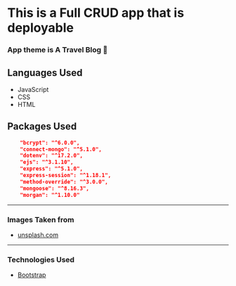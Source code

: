 # This is a Full CRUD app that is deployable

### App theme is A Travel Blog 🌴

## Languages Used
+ JavaScript
+ CSS
+ HTML

## Packages Used
```Json
    "bcrypt": "^6.0.0",
    "connect-mongo": "^5.1.0",
    "dotenv": "^17.2.0",
    "ejs": "^3.1.10",
    "express": "^5.1.0",
    "express-session": "^1.18.1",
    "method-override": "^3.0.0",
    "mongoose": "^8.16.3",
    "morgan": "^1.10.0"
```
---
### Images Taken from 
+ [unsplash.com](https://unsplash.com/)
---
### Technologies Used 
+ [Bootstrap](https://getbootstrap.com/)

